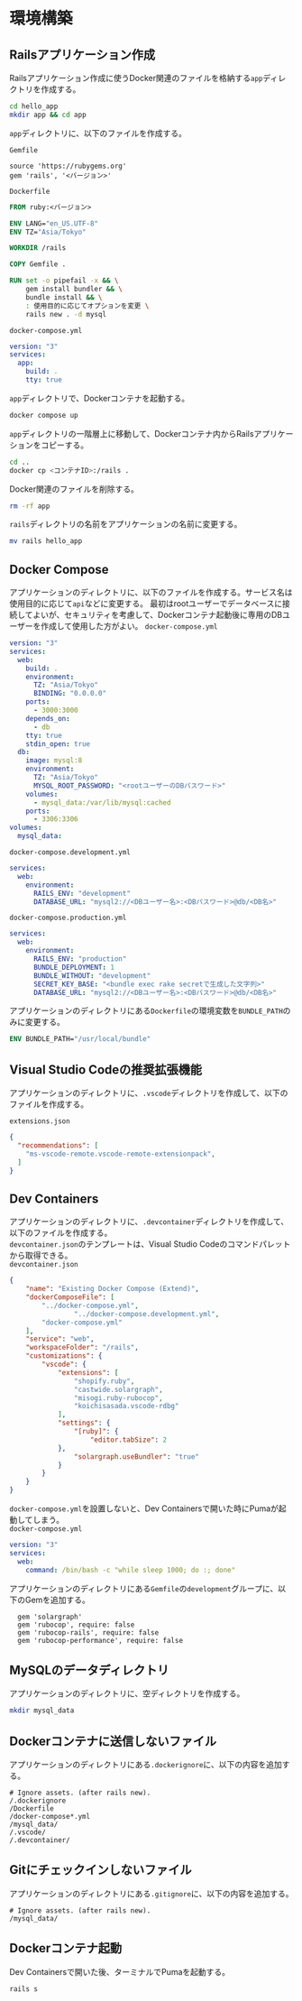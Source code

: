 # 環境構築
## Railsアプリケーション作成
Railsアプリケーション作成に使うDocker関連のファイルを格納する`app`ディレクトリを作成する。
```sh
cd hello_app
mkdir app && cd app
```

`app`ディレクトリに、以下のファイルを作成する。

`Gemfile`
```Gemfile.lock
source 'https://rubygems.org'
gem 'rails', '<バージョン>'
```

`Dockerfile`
```Dockerfile
FROM ruby:<バージョン>

ENV LANG="en_US.UTF-8"
ENV TZ="Asia/Tokyo"

WORKDIR /rails

COPY Gemfile .

RUN set -o pipefail -x && \
    gem install bundler && \
    bundle install && \
    : 使用目的に応じてオプションを変更 \
    rails new . -d mysql
```

`docker-compose.yml`
```yml
version: "3"
services:
  app:
    build: .
    tty: true
```

`app`ディレクトリで、Dockerコンテナを起動する。
```sh
docker compose up
```

`app`ディレクトリの一階層上に移動して、Dockerコンテナ内からRailsアプリケーションをコピーする。
```sh
cd ..
docker cp <コンテナID>:/rails .
```

Docker関連のファイルを削除する。
```sh
rm -rf app
```

`rails`ディレクトリの名前をアプリケーションの名前に変更する。
```sh
mv rails hello_app
```

## Docker Compose
アプリケーションのディレクトリに、以下のファイルを作成する。サービス名は使用目的に応じて`api`などに変更する。
最初はrootユーザーでデータベースに接続してよいが、セキュリティを考慮して、Dockerコンテナ起動後に専用のDBユーザーを作成して使用した方がよい。
`docker-compose.yml`
```yml
version: "3"
services:
  web:
    build: .
    environment:
      TZ: "Asia/Tokyo"
      BINDING: "0.0.0.0"
    ports:
      - 3000:3000
    depends_on:
      - db
    tty: true
    stdin_open: true
  db:
    image: mysql:8
    environment:
      TZ: "Asia/Tokyo"
      MYSQL_ROOT_PASSWORD: "<rootユーザーのDBパスワード>"
    volumes:
      - mysql_data:/var/lib/mysql:cached
    ports:
      - 3306:3306
volumes:
  mysql_data:
```

`docker-compose.development.yml`
```yml
services:
  web:
    environment:
      RAILS_ENV: "development"
      DATABASE_URL: "mysql2://<DBユーザー名>:<DBパスワード>@db/<DB名>"
```

`docker-compose.production.yml`
```yml
services:
  web:
    environment:
      RAILS_ENV: "production"
      BUNDLE_DEPLOYMENT: 1
      BUNDLE_WITHOUT: "development"
      SECRET_KEY_BASE: "<bundle exec rake secretで生成した文字列>"
      DATABASE_URL: "mysql2://<DBユーザー名>:<DBパスワード>@db/<DB名>"
```

アプリケーションのディレクトリにある`Dockerfile`の環境変数を`BUNDLE_PATH`のみに変更する。

```Dockerfile
ENV BUNDLE_PATH="/usr/local/bundle"
```

## Visual Studio Codeの推奨拡張機能
アプリケーションのディレクトリに、`.vscode`ディレクトリを作成して、以下のファイルを作成する。

`extensions.json`
```json
{
  "recommendations": [
    "ms-vscode-remote.vscode-remote-extensionpack",
  ]
}
```

## Dev Containers
アプリケーションのディレクトリに、`.devcontainer`ディレクトリを作成して、以下のファイルを作成する。  
`devcontainer.json`のテンプレートは、Visual Studio Codeのコマンドパレットから取得できる。  
`devcontainer.json`
```json
{
	"name": "Existing Docker Compose (Extend)",
	"dockerComposeFile": [
		"../docker-compose.yml",
                "../docker-compose.development.yml",
		"docker-compose.yml"
	],
	"service": "web",
	"workspaceFolder": "/rails",
	"customizations": {
		"vscode": {
			"extensions": [
				"shopify.ruby",
				"castwide.solargraph",
				"misogi.ruby-rubocop",
				"koichisasada.vscode-rdbg"
			],
			"settings": {
				"[ruby]": {
					"editor.tabSize": 2
			},
				"solargraph.useBundler": "true"
			}
		}
	}
}
```

`docker-compose.yml`を設置しないと、Dev Containersで開いた時にPumaが起動してしまう。  
`docker-compose.yml`
```yml
version: "3"
services:
  web:
    command: /bin/bash -c "while sleep 1000; do :; done"
```

アプリケーションのディレクトリにある`Gemfile`の`development`グループに、以下のGemを追加する。
```gemfile
  gem 'solargraph'
  gem 'rubocop', require: false
  gem 'rubocop-rails', require: false
  gem 'rubocop-performance', require: false
```

## MySQLのデータディレクトリ
アプリケーションのディレクトリに、空ディレクトリを作成する。
```sh
mkdir mysql_data
```

## Dockerコンテナに送信しないファイル
アプリケーションのディレクトリにある`.dockerignore`に、以下の内容を追加する。
```gitignore
# Ignore assets. (after rails new).
/.dockerignore
/Dockerfile
/docker-compose*.yml
/mysql_data/
/.vscode/
/.devcontainer/
```

## Gitにチェックインしないファイル
アプリケーションのディレクトリにある`.gitignore`に、以下の内容を追加する。
```gitignore
# Ignore assets. (after rails new).
/mysql_data/
```

## Dockerコンテナ起動
Dev Containersで開いた後、ターミナルでPumaを起動する。
```sh
rails s
```
